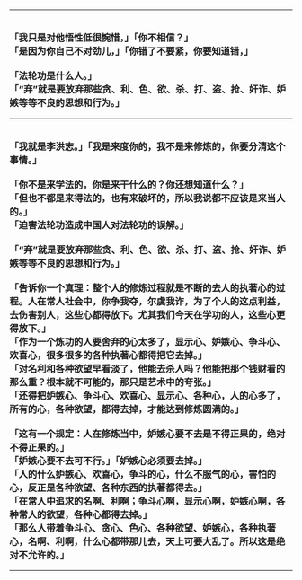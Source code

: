 <h3>
<hr>
<br>「我只是对他悟性低很惋惜，」「你不相信？」
<br>「是因为你自己不对劲儿，」「你错了不要紧，你要知道错，」
<br>
<br>「法轮功是什么人。」
<br>「“弃”就是要放弃那些贪、利、色、欲、杀、打、盗、抢、奸诈、妒嫉等等不良的思想和行为。」
<hr>
<br>「我就是李洪志。」「我是来度你的，我不是来修炼的，你要分清这个事情。」
<br>
<br>「你不是来学法的，你是来干什么的？你还想知道什么？」
<br>「但也不都是来得法的，也有来破坏的，所以我说都不应该是来当人的。」
<br>「迫害法轮功造成中国人对法轮功的误解。」
<br>
<br>「“弃”就是要放弃那些贪、利、色、欲、杀、打、盗、抢、奸诈、妒嫉等等不良的思想和行为。」
<br>
<br>「告诉你一个真理：整个人的修炼过程就是不断的去人的执著心的过程。人在常人社会中，你争我夺，尔虞我诈，为了个人的这点利益，去伤害别人，这些心都得放下。尤其我们今天在学功的人，这些心更得放下。」
<br>「作为一个炼功的人要舍弃的心太多了，显示心、妒嫉心、争斗心、欢喜心，很多很多的各种执著心都得把它去掉。」
<br>「对名利和各种欲望早看淡了，他能去杀人吗？他能把那个钱财看的那么重？根本就不可能的，那只是艺术中的夸张。」
<br>「还得把妒嫉心、争斗心、欢喜心、显示心、各种心，人的心多了，所有的心，各种欲望，都得去掉，才能达到修炼圆满的。」
<br>
<br>「这有一个规定：人在修炼当中，妒嫉心要不去是不得正果的，绝对不得正果的。」
<br>「妒嫉心要不去可不行。」「妒嫉心必须要去掉。」
<br>「人的什么妒嫉心、欢喜心，争斗的心，什么不服气的心，害怕的心，反正是各种欲望、各种东西的执著都得去。」
<br>「在常人中追求的名啊、利啊；争斗心啊，显示心啊，妒嫉心啊，各种常人的欲望，各种心都得去掉。」
<br>「那么人带着争斗心、贪心、色心、各种欲望、妒嫉心，各种执著心，名啊、利啊，什么心都带那儿去，天上可要大乱了。所以这是绝对不允许的。」
<br>
<hr>
</h3>
